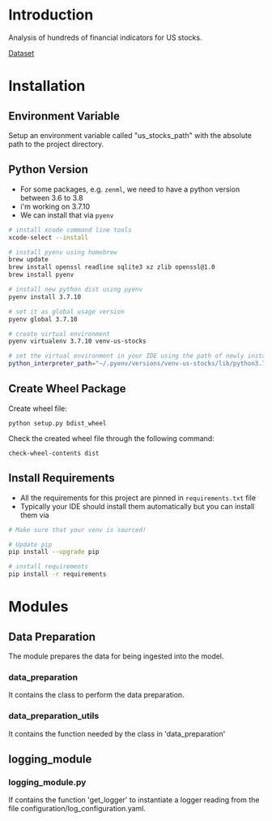 # Introduction
Analysis of hundreds of financial indicators for US stocks.

[Dataset](https://www.kaggle.com/datasets/cnic92/200-financial-indicators-of-us-stocks-20142018)

# Installation

## Environment Variable
Setup an environment variable called "us_stocks_path" with the 
absolute path to the project directory.

## Python Version
- For some packages, e.g. `zenml`, we need to have a python version between 3.6 to 3.8
- i'm working on 3.7.10
- We can install that via `pyenv`
```bash
# install xcode command line tools
xcode-select --install

# install pyenv using homebrew
brew update
brew install openssl readline sqlite3 xz zlib openssl@1.0
brew install pyenv

# install new python dist using pyenv
pyenv install 3.7.10

# set it as global usage version
pyenv global 3.7.10

# create virtual environment
pyenv virtualenv 3.7.10 venv-us-stocks

# set the virtual environment in your IDE using the path of newly installed python
python_interpreter_path="~/.pyenv/versions/venv-us-stocks/lib/python3.7/bin/python"
```

## Create Wheel Package
Create wheel file:
```
python setup.py bdist_wheel
```
Check the created wheel file through the following command:
```
check-wheel-contents dist
```

## Install Requirements
- All the requirements for this project are pinned in `requirements.txt` file
- Typically your IDE should install them automatically but you can install them via
```bash
# Make sure that your venv is sourced!

# Update pip
pip install --upgrade pip

# install requirements
pip install -r requirements
```

# Modules

## Data Preparation
The module prepares the data for being ingested into the model.

### data_preparation
It contains the class to perform the data preparation.

### data_preparation_utils
It contains the function needed by the class in 'data_preparation'

## logging_module

### logging_module.py
If contains the function 'get_logger' to instantiate a logger reading from 
the file configuration/log_configuration.yaml.